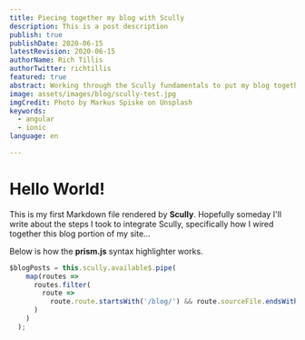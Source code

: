 ```yaml
---
title: Piecing together my blog with Scully
description: This is a post description
publish: true
publishDate: 2020-06-15
latestRevision: 2020-06-15
authorName: Rich Tillis
authorTwitter: richtillis
featured: true
abstract: Working through the Scully fundamentals to put my blog together. No article this time. Think of this as just my Scully Hello World.
image: assets/images/blog/scully-test.jpg
imgCredit: Photo by Markus Spiske on Unsplash
keywords:
  - angular
  - ionic
language: en

---
```


# Hello World!

This is my first Markdown file rendered by **Scully**. Hopefully someday I'll write about the steps I took to integrate Scully, specifically how I wired together this blog portion of my site...

Below is how the **prism.js** syntax highlighter works.

```ts
$blogPosts = this.scully.available$.pipe(
    map(routes =>
      routes.filter(
        route =>
          route.route.startsWith('/blog/') && route.sourceFile.endsWith('.md') && route.publish
      )
    )
  );
```

